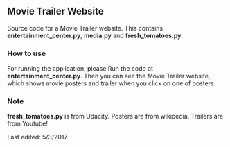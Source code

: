 ## Movie Trailer Website
Source code for a Movie Trailer website. This contains **entertainment_center.py**, **media.py** and **fresh_tomatoes.py**.

### How to use
For running the application, please Run the code at **entertainment_center.py**.
Then you can see the Movie Trailer website, which shows movie posters and trailer when you click on one of posters.

### Note
**fresh_tomatoes.py** is from Udacity.
Posters are from wikipedia.
Trailers are from Youtube!

Last edited: 5/3/2017

